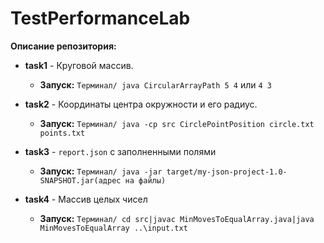 # TestPerformanceLab

**Описание репозитория:**

- **task1** - Круговой массив.
  - **Запуск:** `Терминал/ java CircularArrayPath 5 4` или `4 3`

- **task2** - Координаты центра окружности и его радиус.
  - **Запуск:** `Терминал/ java -cp src CirclePointPosition circle.txt points.txt`

- **task3** - `report.json` с заполненными полями
  - **Запуск:** `Терминал/ java -jar target/my-json-project-1.0-SNAPSHOT.jar(адрес на файлы)` 

- **task4** - Массив целых чисел
  - **Запуск:** `Терминал/ cd src|javac MinMovesToEqualArray.java|java MinMovesToEqualArray ..\input.txt`
